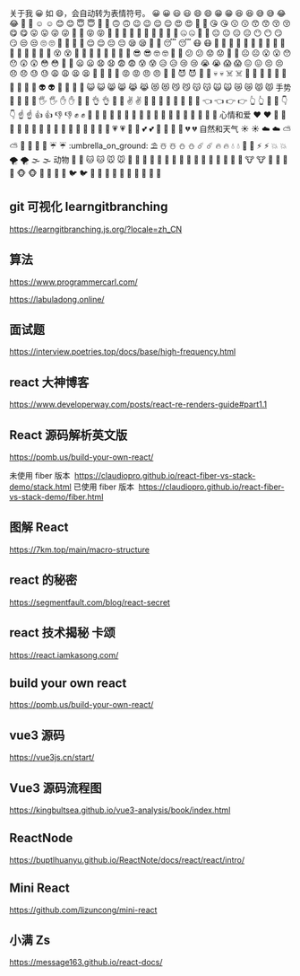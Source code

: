 关于我
:grinning:
如 :smile:，会自动转为表情符号。
:grinning: 😀
:smiley: 😃
:smile: 😄
:grin: 😁
:laughing: 😆
:sweat_smile: 😅
:joy: 😂
:rofl: 🤣
:relaxed: ☺️
:blush: 😊
:innocent: 😇
:slightly_smiling_face: 🙂
:upside_down_face: 🙃
:wink: 😉
:relieved: 😌
:heart_eyes: 😍
:smiling_face_with_three_hearts: 🥰
:kissing_heart: 😘
:kissing: 😗
:kissing_smiling_eyes: 😙
:kissing_closed_eyes: 😚
:yum: 😋
:stuck_out_tongue: 😛
:stuck_out_tongue_winking_eye: 😜
:zany_face: 🤪
:stuck_out_tongue_closed_eyes: 😝
:money_mouth_face: 🤑
:hugs: 🤗
:hand_over_mouth: 🤭
:shushing_face: 🤫
:thinking: 🤔
:zipper_mouth_face: 🤐
:raised_eyebrow: 🤨
:neutral_face: 😐
:expressionless: 😑
:no_mouth: 😶
:smirk: 😏
:unamused: 😒
:roll_eyes: 🙄
:grimacing: 😬
:lying_face: 🤥
:relieved: 😌
:pensive: 😔
:sleepy: 😪
:drooling_face: 🤤
:sleeping: 😴
:mask: 😷
:face_with_thermometer: 🤒
:face_with_head_bandage: 🤕
:nauseated_face: 🤢
:vomiting_face: 🤮
:sneezing_face: 🤧
:hot_face: 🥵
:cold_face: 🥶
:woozy_face: 🥴
:dizzy_face: 😵
:exploding_head: 🤯
:cowboy_hat_face: 🤠
:partying_face: 🥳
:disguised_face: 🥸
:sunglasses: 😎
:nerd_face: 🤓
:monocle_face: 🧐
:confused: 😕
:worried: 😟
:slightly_frowning_face: 🙁
:frowning_face: ☹️
:open_mouth: 😮
:hushed: 😯
:astonished: 😲
:flushed: 😳
:pleading_face: 🥺
:frowning: 😦
:anguished: 😧
:fearful: 😨
:cold_sweat: 😰
:disappointed_relieved: 😥
:cry: 😢
:sob: 😭
:scream: 😱
:confounded: 😖
:persevere: 😣
:disappointed: 😞
:sweat: 😓
:weary: 😩
:tired_face: 😫
:yawning_face: 🥱
:triumph: 😤
:rage: 😡
:angry: 😠
:cursing_face: 🤬
:smiling_imp: 😈
:imp: 👿
:skull: 💀
:skull_and_crossbones: ☠️
:hankey: 💩
:clown_face: 🤡
:japanese_ogre: 👹
:japanese_goblin: 👺
:ghost: 👻
:alien: 👽
:space_invader: 👾
:robot: 🤖
:smiley_cat: 😺
:smile_cat: 😸
:joy_cat: 😹
:heart_eyes_cat: 😻
:smirk_cat: 😼
:kissing_cat: 😽
:scream_cat: 🙀
:crying_cat_face: 😿
:pouting_cat: 😾
手势
:wave: 👋
:raised_back_of_hand: 🤚
:raised_hand_with_fingers_splayed: 🖐
:raised_hand: ✋
:vulcan_salute: 🖖
:ok_hand: 👌
:pinching_hand: 🤏
:v: ✌️
:crossed_fingers: 🤞
:love_you_gesture: 🤟
:metal: 🤘
:call_me_hand: 🤙
:point_left: 👈
:point_right: 👉
:point_up_2: 👆
:middle_finger: 🖕
:point_down: 👇
:point_up: ☝️
:+1: 👍
:-1: 👎
:fist: ✊
:facepunch: 👊
:fist_left: 🤛
:fist_right: 🤜
:clap: 👏
:raised_hands: 🙌
:open_hands: 👐
:palms_up_together: 🤲
:handshake: 🤝
:pray: 🙏
心情和爱
:heart: ❤️
:orange_heart: 🧡
:yellow_heart: 💛
:green_heart: 💚
:blue_heart: 💙
:purple_heart: 💜
:black_heart: 🖤
:white_heart: 🤍
:brown_heart: 🤎
:heartpulse: 💗
:heartbeat: 💓
:two_hearts: 💕
:revolving_hearts: 💞
:sparkling_heart: 💖
:broken_heart: 💔
自然和天气
:sunny: ☀️
:cloud: ☁️
:partly_sunny: ⛅
:rainbow: 🌈
:closed_umbrella: 🌂
:umbrella: ☔
:umbrella_on_ground: ⛱️
:snowman_with_snow: ☃️
:snowman: ⛄
:comet: ☄️
:fire: 🔥
:droplet: 💧
:ocean: 🌊
:zap: ⚡
:boom: 💥
:tornado: 🌪️
:fog: 🌫️
动物
:dog: 🐶
:cat: 🐱
:mouse: 🐭
:hamster: 🐹
:rabbit: 🐰
:fox_face: 🦊
:bear: 🐻
:panda_face: 🐼
:koala: 🐨
:tiger: 🐯
:lion: 🦁
:cow: 🐮
:pig: 🐷
:frog: 🐸
:monkey_face: 🐵
:chicken: 🐔
:penguin: 🐧
:bird: 🐦
:baby_chick: 🐤
:hatching_chick: 🐣
:hatched_chick: 🐥
:duck: 🦆
:eagle: 🦅

## git 可视化 learngitbranching

https://learngitbranching.js.org/?locale=zh_CN

## 算法

https://www.programmercarl.com/

https://labuladong.online/

## 面试题

https://interview.poetries.top/docs/base/high-frequency.html

## react 大神博客

https://www.developerway.com/posts/react-re-renders-guide#part1.1

## React 源码解析英文版

https://pomb.us/build-your-own-react/

未使用 fiber 版本  https://claudiopro.github.io/react-fiber-vs-stack-demo/stack.html
已使用 fiber 版本  https://claudiopro.github.io/react-fiber-vs-stack-demo/fiber.html

## 图解 React

https://7km.top/main/macro-structure

## react 的秘密

https://segmentfault.com/blog/react-secret

## react 技术揭秘 卡颂

https://react.iamkasong.com/

## build your own react

https://pomb.us/build-your-own-react/

## vue3 源码

https://vue3js.cn/start/

## Vue3 源码流程图

https://kingbultsea.github.io/vue3-analysis/book/index.html

## ReactNode

https://buptlhuanyu.github.io/ReactNote/docs/react/react/intro/

## Mini React

https://github.com/lizuncong/mini-react

## 小满 Zs

https://message163.github.io/react-docs/
